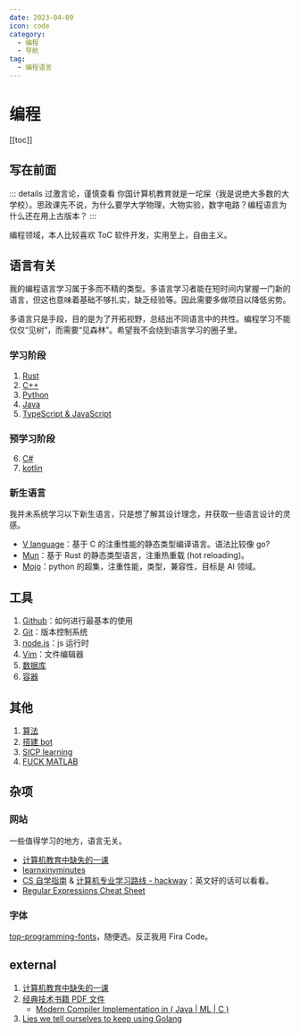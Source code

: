 ```yaml
---
date: 2023-04-09
icon: code
category:
  - 编程
  - 导航
tag:
  - 编程语言
---
```


# 编程

[[toc]]

## 写在前面

::: details 过激言论，谨慎查看
你国计算机教育就是一坨屎（我是说绝大多数的大学校）。思政课先不说，为什么要学大学物理，大物实验，数字电路？编程语言为什么还在用上古版本？
:::

编程领域，本人比较喜欢 ToC 软件开发，实用至上，自由主义。

## 语言有关

我的编程语言学习属于多而不精的类型。多语言学习者能在短时间内掌握一门新的语言，但这也意味着基础不够扎实，缺乏经验等。因此需要多做项目以降低劣势。

多语言只是手段，目的是为了开拓视野，总结出不同语言中的共性。编程学习不能仅仅“见树”，而需要“见森林”。希望我不会绕到语言学习的圈子里。

### 学习阶段

1. [Rust](./Rust.md)
2. [C++](./Cpp.md)
3. [Python](./python.md)
4. [Java](./java.md)
5. [TypeScript & JavaScript](./tsjs.md)

### 预学习阶段

6. [C#](./csharp.md)
7. [kotlin](./kotlin.md)

### 新生语言

我并未系统学习以下新生语言，只是想了解其设计理念，并获取一些语言设计的灵感。

- [V language](https://github.com/vlang/v)：基于 C 的注重性能的静态类型编译语言。语法比较像 go?
- [Mun](https://github.com/mun-lang/mun)：基于 Rust 的静态类型语言，注重热重载 (hot reloading)。
- [Mojo](https://docs.modular.com/mojo/)：python 的超集，注重性能，类型，兼容性，目标是 AI 领域。

## 工具

1. [Github](./github.md)：如何进行最基本的使用
2. [Git](./Git.md)：版本控制系统
3. [node.js](./nodejs.md)：js 运行时
4. [Vim](./vim.md)：文件编辑器
5. [数据库](./sql.md)
6. [容器](./container.md)

## 其他

1. [算法](./algorithm.md)
2. [搭建 bot](./bot.md)
3. [SICP learning](https://github.com/lxl66566/sicp-learning)
4. [FUCK MATLAB](./octave.md)

## 杂项

### 网站

一些值得学习的地方，语言无关。

- [计算机教育中缺失的一课](https://missing-semester-cn.github.io/)
- [learnxinyminutes](https://learnxinyminutes.com/)
- [CS 自学指南](https://csdiy.wiki/) & [计算机专业学习路线 - hackway](https://hackway.org/docs/cs/intro)：英文好的话可以看看。
- [Regular Expressions Cheat Sheet](https://cheatography.com/davechild/cheat-sheets/regular-expressions/)

### 字体

[top-programming-fonts](https://github.com/hbin/top-programming-fonts/)，随便选。反正我用 Fira Code。

## external

1. [计算机教育中缺失的一课](https://missing-semester-cn.github.io/)
2. [经典技术书籍 PDF 文件](https://awesome-programming-books.github.io/)
   - [Modern Compiler Implementation in ( Java | ML | C )](https://www.cs.princeton.edu/~appel/modern/)
3. [Lies we tell ourselves to keep using Golang](https://fasterthanli.me/articles/lies-we-tell-ourselves-to-keep-using-golang)
